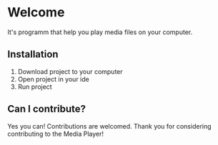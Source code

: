 # Welcome 
It's programm that help you play media files on your computer.
 

## Installation
1. Download project to your computer 
2. Open project in your ide 
3. Run project

## Can I contribute?

Yes you can!  Contributions are welcomed. Thank you for considering contributing to the Media Player!
